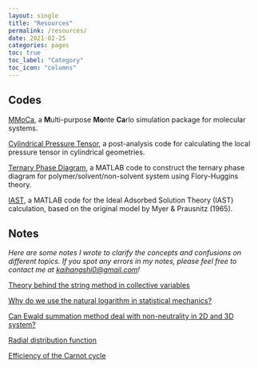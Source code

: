 ```yaml
---
layout: single
title: "Resources"
permalink: /resources/
date: 2021-02-25
categories: pages
toc: true
toc_label: "Category"
toc_icon: "columns"
---
```

## Codes
[MMoCa](https://github.com/KaihangShi/MMoCa), a **M**ulti-purpose **Mo**nte **Ca**rlo simulation package for molecular systems.

[Cylindrical Pressure Tensor](https://github.com/KaihangShi/Cylindrical-Pressure-Tensor), a post-analysis code for calculating the local pressure tensor in cylindrical geometries.

[Ternary Phase Diagram](https://github.com/KaihangShi/Ternary-Phase-Diagram), a MATLAB code to construct the ternary phase diagram for polymer/solvent/non-solvent system using Flory-Huggins theory.

[IAST](https://github.com/KaihangShi/IAST), a MATLAB code for the Ideal Adsorbed Solution Theory (IAST) calculation, based on the original model by Myer & Prausnitz (1965).


## Notes
*Here are some notes I wrote to clarify the concepts and confusions on different topics. If you spot any errors in my notes, please feel free to contact me at kaihangshi0@gmail.com!*

[Theory behind the string method in collective variables](http://kaihangshi.github.io/assets/docs/smcv.pdf)

[Why do we use the natural logarithm in statistical mechanics?](http://kaihangshi.github.io/assets/docs/loge_in_sm.pdf)

[Can Ewald summation method deal with non-neutrality in 2D and 3D system?](http://kaihangshi.github.io/assets/docs/ewald.pdf)

[Radial distribution function](http://kaihangshi.github.io/assets/docs/rdf.pdf)

[Efficiency of the Carnot cycle](http://kaihangshi.github.io/assets/docs/carnot.pdf)





